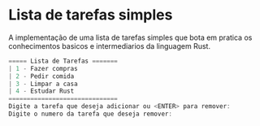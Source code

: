 # Lista de tarefas simples

A implementação de uma lista de tarefas simples que bota em pratica os conhecimentos basicos e intermediarios da linguagem Rust.

```powershell
===== Lista de Tarefas =======
| 1 - Fazer compras
| 2 - Pedir comida
| 3 - Limpar a casa
| 4 - Estudar Rust
==============================
Digite a tarefa que deseja adicionar ou <ENTER> para remover: 
Digite o numero da tarefa que deseja remover:  

```
